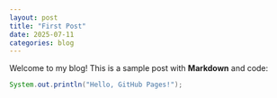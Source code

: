 ```yaml
---
layout: post
title: "First Post"
date: 2025-07-11
categories: blog
---
```

Welcome to my blog! This is a sample post with **Markdown** and code:

```java
System.out.println("Hello, GitHub Pages!");
```
